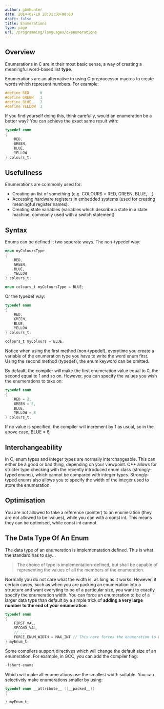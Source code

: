 ```yaml
---
author: gbmhunter
date: 2014-02-19 20:31:50+00:00
draft: false
title: Enumerations
type: page
url: /programming/languages/c/enumerations
---
```


## Overview

Enumerations in C are in their most basic sense, a way of creating a meaningful word-based list **type**.

Enumerations are an alternative to using C preprocessor macros to create words which represent numbers. For example:

```c
#define RED   	0
#define GREEN 	1
#define BLUE	2
#define YELLOW	3
```    

If you find yourself doing this, think carefully, would an enumeration be a better way? You can achieve the exact same result with:

```c   
typedef enum
{
    RED,
    GREEN,
    BLUE,
    YELLOW
} colours_t;
``` 

## Usefullness

Enumerations are commonly used for:

* Creating an list of something (e.g. COLOURS = RED, GREEN, BLUE, ...)
* Accessing hardware registers in embedded systems (used for creating meaningful register names).
* Creating state variables (variables which describe a state in a state machine, commonly used with a switch statement)

## Syntax

Enums can be defined it two seperate ways. The non-typedef way:

```c  
enum myColoursType
{
    RED,
    GREEN,
    BLUE,
    YELLOW
} colours_t;

enum colours_t myColoursType = BLUE;
```    

Or the typedef way:
   
```c  
typedef enum
{
    RED,
    GREEN,
    BLUE,
    YELLOW
} colours_t;

colours_t myColours = BLUE;
```

Notice when using the first method (non-typedef), everytime you create a variable of the enumeration type you have to write the word enum first. Using the second method (typedef), the enum keyword can be omitted.

By default, the compiler will make the first enumeration value equal to 0, the second equal to 1 and so on. However, you can specify the values you wish the enumerations to take on:

```c    
typedef enum
{
    RED = 2,
    GREEN = 5,
    BLUE,
    YELLOW = 8
} colours_t;
```    

If no value is specified, the compiler will increment by 1 as usual, so in the above case, BLUE = 6.

## Interchangeability

In C, enum types and integer types are normally interchangeable. This can either be a good or bad thing, depending on your viewpoint. C++ allows for stricter type checking with the recently introduced enum class (strongly-typed enums), which cannot be compared with integer types. Strongly-typed enums also allows you to specify the width of the integer used to store the enumeration.

## Optimisation

You are not allowed to take a reference (pointer) to an enumeration (they are not allowed to be lvalues), while you can with a const int. This means they can be optimised, while const int cannot.

## The Data Type Of An Enum

The data type of an enumeration is implemenatation defined. This is what the standard has to say...

<blockquote>The choice of type is implementation-defined, but shall be capable of representing the values of all the members of the enumeration.</blockquote>

Normally you do not care what the width is, as long as it works! However, it certain cases, such as when you are packing an enumeration into a structure and want everyting to be of a particular size, you want to exactly specify the enumeration width. You can force an enumeration to be of a larger data type than default by a simple trick of **adding a very large number to the end of your enumeration**.

```c    
typedef enum
{
    FIRST_VAL,
    SECOND_VAL,
    // ...
    FORCE_ENUM_WIDTH = MAX_INT // This here forces the enumeration to be at least a particular width
} myEnum_t;
```    

Some compilers support directives which will change the default size of an enumeration. For example, in GCC, you can add the compiler flag:
	
```c    
-fshort-enums
```    

Which will make all enumerations use the smallest width suitable. You can selectively make enumerations smaller by using:

```c    
typedef enum __attribute__ ((__packed__))
{

} myEnum_t;
```  
